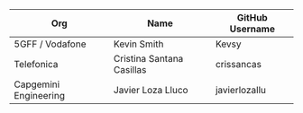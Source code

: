 | Org                    | Name                                      | GitHub Username        |
| -----------------------| ------------------------------------------| -----------------------|
| 5GFF / Vodafone | Kevin Smith | Kevsy |
| Telefonica | Cristina Santana Casillas | crissancas |
| Capgemini Engineering | Javier Loza Lluco | javierlozallu |
